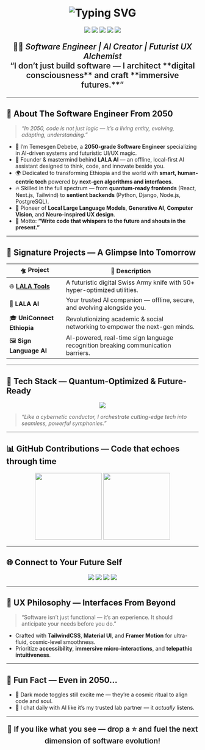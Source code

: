 <h1 align="center">
  <img src="https://readme-typing-svg.demolab.com?font=Orbitron&size=36&pause=1000&center=true&vCenter=true&width=900&lines=👾+Welcome+to+the+Future...;I'm+Temesgen+Debebe+%F0%9F%91%8B;2050+Software+Engineer+|+AI+Architect+|+UX+Time-Mage;Crafting+Tomorrow's+Digital+Realities+Today+✨" alt="Typing SVG" />
</h1>

<p align="center">
  <img src="https://img.shields.io/badge/Origin-🌍%20Ethiopia-ffc800?style=for-the-badge&logo=googleearth&logoColor=black" />
  <img src="https://img.shields.io/badge/Role-👨‍💻%20Software%20Engineer-00ffdd?style=for-the-badge&logo=dev.to&logoColor=black" />
  <img src="https://img.shields.io/badge/Timeline-⏳%202050%20Vision-0ff?style=for-the-badge&logo=github&logoColor=black" />
  <img src="https://img.shields.io/badge/Open%20Source-%F0%9F%92%9A%20Evangelist-purple?style=for-the-badge" />
  <img src="https://img.shields.io/badge/Coding%20Is%20Alchemy-%E2%9C%A8-pink?style=for-the-badge" />
</p>

<p align="center" style="font-size:1.3rem; font-weight:600;">
  👨‍💻 <i>Software Engineer | AI Creator | Futurist UX Alchemist</i> <br />
  “I don’t just build software — I architect **digital consciousness** and craft **immersive futures.**”
</p>

---

## 🌌 About The Software Engineer From 2050

> *“In 2050, code is not just logic — it’s a living entity, evolving, adapting, understanding.”*

- 🚀 I’m Temesgen Debebe, a **2050-grade Software Engineer** specializing in AI-driven systems and futuristic UI/UX magic.
- 🧠 Founder & mastermind behind **LALA AI** — an offline, local-first AI assistant designed to think, code, and innovate beside you.
- 🌍 Dedicated to transforming Ethiopia and the world with **smart, human-centric tech** powered by **next-gen algorithms and interfaces**.
- 🔥 Skilled in the full spectrum — from **quantum-ready frontends** (React, Next.js, Tailwind) to **sentient backends** (Python, Django, Node.js, PostgreSQL).
- 🤖 Pioneer of **Local Large Language Models**, **Generative AI**, **Computer Vision**, and **Neuro-inspired UX design**.
- 🎯 Motto: **“Write code that whispers to the future and shouts in the present.”**

---

## 🌟 Signature Projects — A Glimpse Into Tomorrow

| 🛸 Project                                         | 🌠 Description                                                               |
| ------------------------------------------------- | ----------------------------------------------------------------------------- |
| 🌐 [**LALA Tools**](https://lalatools.vercel.app/) | A futuristic digital Swiss Army knife with 50+ hyper-optimized utilities.     |
| 🤖 **LALA AI**                                    | Your trusted AI companion — offline, secure, and evolving alongside you.     |
| 🎓 **UniConnect Ethiopia**                        | Revolutionizing academic & social networking to empower the next-gen minds. |
| 🖼️ **Sign Language AI**                          | AI-powered, real-time sign language recognition breaking communication barriers.|

---

## 🧬 Tech Stack — Quantum-Optimized & Future-Ready

<p align="center">
  <img src="https://skillicons.dev/icons?i=react,nextjs,ts,js,py,django,nodejs,postgres,tailwind,figma,vscode,github,redux" />
</p>

> *“Like a cybernetic conductor, I orchestrate cutting-edge tech into seamless, powerful symphonies.”*

---

## 📊 GitHub Contributions — Code that echoes through time

<p align="center">
  <img src="https://github-readme-stats.vercel.app/api?username=Temu-Lala&show_icons=true&theme=tokyonight&hide_title=true" height="175" />
  <img src="https://github-readme-streak-stats.herokuapp.com/?user=Temu-Lala&theme=tokyonight" height="175" />
</p>

---

## 🌐 Connect to Your Future Self

<p align="center">
  <a href="https://temesgen-debebe.vercel.app" target="_blank"><img src="https://img.shields.io/badge/Portfolio-👁️‍🗨️%202050%20Vision-black?style=for-the-badge&logo=vercel" /></a>
  <a href="https://t.me/TD_lala" target="_blank"><img src="https://img.shields.io/badge/Telegram-💬%20CyberConnect-0088cc?style=for-the-badge&logo=telegram&logoColor=white" /></a>
  <a href="https://linkedin.com/in/temesgen-debebe" target="_blank"><img src="https://img.shields.io/badge/LinkedIn-🔗%20Future%20Sync-0A66C2?style=for-the-badge&logo=linkedin&logoColor=white" /></a>
  <a href="https://github.com/Temu-Lala" target="_blank"><img src="https://img.shields.io/badge/GitHub-🛸%20Stargate%20to%20Code-181717?style=for-the-badge&logo=github&logoColor=white" /></a>
</p>

---

## 🌠 UX Philosophy — Interfaces From Beyond

> “Software isn’t just functional — it’s an experience. It should anticipate your needs before you do.”

- Crafted with **TailwindCSS**, **Material UI**, and **Framer Motion** for ultra-fluid, cosmic-level smoothness.
- Prioritize **accessibility**, **immersive micro-interactions**, and **telepathic intuitiveness**.

---

## 🎉 Fun Fact — Even in 2050...

- 🌙 Dark mode toggles still excite me — they’re a cosmic ritual to align code and soul.
- 🤖 I chat daily with AI like it’s my trusted lab partner — it *actually* listens.

---

<p align="center" style="font-size:1.2rem; font-weight:600;">
  🚀 If you like what you see — drop a ⭐ and fuel the next dimension of software evolution!
</p>
